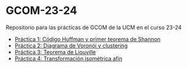 # GCOM-23-24
Repositorio para las prácticas de GCOM de la UCM en el curso 23-24

* [Práctica 1: Código Huffman y primer teorema de Shannon](https://github.com/SergioGM08/GCOM-23-24/tree/main/Pr%C3%A1ctica_1)
* [Práctica 2: Diagrama de Voronói y clustering](https://github.com/SergioGM08/GCOM-23-24/tree/main/Pr%C3%A1ctica_2)
* [Práctica 3: Teorema de Liouville](https://github.com/SergioGM08/GCOM-23-24/tree/main/Pr%C3%A1ctica_3)
* [Práctica 4: Transformación isométrica afín](https://github.com/SergioGM08/GCOM-23-24/tree/main/Pr%C3%A1ctica_4)
